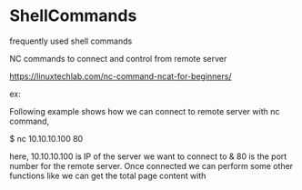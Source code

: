 # ShellCommands
frequently used shell commands

NC commands to connect and control from remote server 

https://linuxtechlab.com/nc-command-ncat-for-beginners/

ex:

Following example shows how we can connect to remote server with nc command,

$ nc 10.10.10.100 80

here, 10.10.10.100 is IP of the server we want to connect to & 80 is the port number for the remote server. Once connected we can perform some other functions like we can get the total page content with
